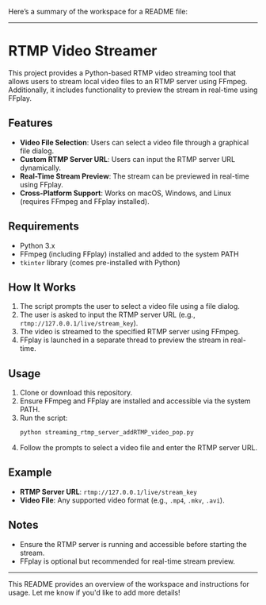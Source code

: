 Here’s a summary of the workspace for a README file:

---

# RTMP Video Streamer

This project provides a Python-based RTMP video streaming tool that allows users to stream local video files to an RTMP server using FFmpeg. Additionally, it includes functionality to preview the stream in real-time using FFplay.

## Features

- **Video File Selection**: Users can select a video file through a graphical file dialog.
- **Custom RTMP Server URL**: Users can input the RTMP server URL dynamically.
- **Real-Time Stream Preview**: The stream can be previewed in real-time using FFplay.
- **Cross-Platform Support**: Works on macOS, Windows, and Linux (requires FFmpeg and FFplay installed).

## Requirements

- Python 3.x
- FFmpeg (including FFplay) installed and added to the system PATH
- `tkinter` library (comes pre-installed with Python)

## How It Works

1. The script prompts the user to select a video file using a file dialog.
2. The user is asked to input the RTMP server URL (e.g., `rtmp://127.0.0.1/live/stream_key`).
3. The video is streamed to the specified RTMP server using FFmpeg.
4. FFplay is launched in a separate thread to preview the stream in real-time.

## Usage

1. Clone or download this repository.
2. Ensure FFmpeg and FFplay are installed and accessible via the system PATH.
3. Run the script:
   ```bash
   python streaming_rtmp_server_addRTMP_video_pop.py
   ```
4. Follow the prompts to select a video file and enter the RTMP server URL.

## Example

- **RTMP Server URL**: `rtmp://127.0.0.1/live/stream_key`
- **Video File**: Any supported video format (e.g., `.mp4`, `.mkv`, `.avi`).

## Notes

- Ensure the RTMP server is running and accessible before starting the stream.
- FFplay is optional but recommended for real-time stream preview.

---

This README provides an overview of the workspace and instructions for usage. Let me know if you'd like to add more details!
